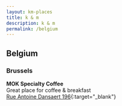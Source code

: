 ```yaml
---
layout: km-places
title: k & m
description: k & m
permalink: /belgium
---
```


## Belgium
### Brussels

**MOK Specialty Coffee**  
Great place for coffee & breakfast  
[Rue Antoine Dansaert 196](https://goo.gl/maps/SQX2q7HPeJPc11uw8){:target="_blank"}

